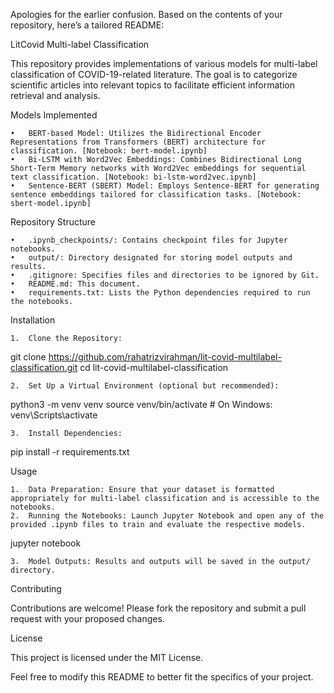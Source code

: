 Apologies for the earlier confusion. Based on the contents of your repository, here’s a tailored README:

LitCovid Multi-label Classification

This repository provides implementations of various models for multi-label classification of COVID-19-related literature. The goal is to categorize scientific articles into relevant topics to facilitate efficient information retrieval and analysis.

Models Implemented

	•	BERT-based Model: Utilizes the Bidirectional Encoder Representations from Transformers (BERT) architecture for classification. [Notebook: bert-model.ipynb]
	•	Bi-LSTM with Word2Vec Embeddings: Combines Bidirectional Long Short-Term Memory networks with Word2Vec embeddings for sequential text classification. [Notebook: bi-lstm-word2vec.ipynb]
	•	Sentence-BERT (SBERT) Model: Employs Sentence-BERT for generating sentence embeddings tailored for classification tasks. [Notebook: sbert-model.ipynb]

Repository Structure

	•	.ipynb_checkpoints/: Contains checkpoint files for Jupyter notebooks.
	•	output/: Directory designated for storing model outputs and results.
	•	.gitignore: Specifies files and directories to be ignored by Git.
	•	README.md: This document.
	•	requirements.txt: Lists the Python dependencies required to run the notebooks.

Installation

	1.	Clone the Repository:

git clone https://github.com/rahatrizvirahman/lit-covid-multilabel-classification.git
cd lit-covid-multilabel-classification


	2.	Set Up a Virtual Environment (optional but recommended):

python3 -m venv venv
source venv/bin/activate  # On Windows: venv\Scripts\activate


	3.	Install Dependencies:

pip install -r requirements.txt



Usage

	1.	Data Preparation: Ensure that your dataset is formatted appropriately for multi-label classification and is accessible to the notebooks.
	2.	Running the Notebooks: Launch Jupyter Notebook and open any of the provided .ipynb files to train and evaluate the respective models.

jupyter notebook


	3.	Model Outputs: Results and outputs will be saved in the output/ directory.

Contributing

Contributions are welcome! Please fork the repository and submit a pull request with your proposed changes.

License

This project is licensed under the MIT License.

Feel free to modify this README to better fit the specifics of your project.
